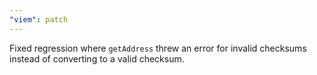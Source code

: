 ```yaml
---
"viem": patch
---
```


Fixed regression where `getAddress` threw an error for invalid checksums instead of converting to a valid checksum.

